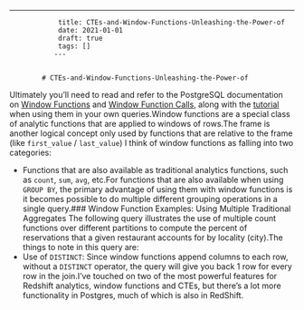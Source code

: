 ---
                title: CTEs-and-Window-Functions-Unleashing-the-Power-of
                date: 2021-01-01    
                draft: true
                tags: []
               ---


            # CTEs-and-Window-Functions-Unleashing-the-Power-of

Ultimately you’ll need to read and refer to the PostgreSQL documentation on [Window Functions](http://www.postgresql.org/docs/8.4/static/functions-window.html) and [Window Function Calls](http://www.postgresql.org/docs/8.4/static/sql-expressions.html#SYNTAX-WINDOW-FUNCTIONS), along with the [tutorial](http://www.postgresql.org/docs/8.4/static/tutorial-window.html) when using them in your own queries.Window functions are a special class of analytic functions that are applied to windows of rows.The frame is another logical concept only used by functions that are relative to the frame (like `first_value` / `last_value`)
I think of window functions as falling into two categories:
- Functions that are also available as traditional analytics functions, such as `count`, `sum`, `avg`, etc.For functions that are also available when using `GROUP BY`, the primary advantage of using them with window functions is it becomes possible to do multiple different grouping operations in a single query.### Window Function Examples: Using Multiple Traditional Aggregates
The following query illustrates the use of multiple count functions over different partitions to compute the percent of reservations that a given restaurant accounts for by locality (city).The things to note in this query are:
- Use of `DISTINCT`: Since window functions append columns to each row, without a `DISTINCT` operator, the query will give you back 1 row for every row in the join.I’ve touched on two of the most powerful features for Redshift analytics, window functions and CTEs, but there’s a lot more functionality in Postgres, much of which is also in RedShift.
